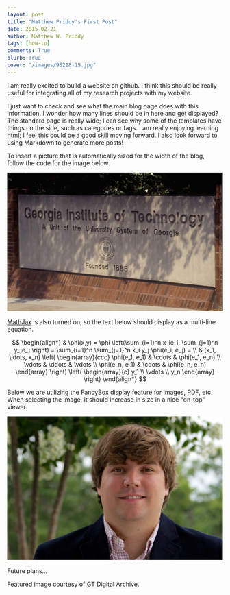 ```yaml
---
layout: post
title: "Matthew Priddy's First Post"
date: 2015-02-21
author: Matthew W. Priddy
tags: [how-to]
comments: True
blurb: True
cover: "/images/95218-15.jpg"
---
```


I am really excited to build a website on github.  I think this should be really useful for integrating all of my research projects with my website.

I just want to check and see what the main blog page does with this information.  I wonder how many lines should be in here and get displayed?  The standard page is really wide; I can see why some of the templates have things on the side, such as categories or tags.  I am really enjoying learning html; I feel this could be a good skill moving forward.  I also look forward to using Markdown to generate more posts!

To insert a picture that is automatically sized for the width of the blog, follow the code for the image below.

<img src="/images/95218-15.jpg" class="img-responsive" alt="Georgia Institute of Technology Sign">

[MathJax](http://www.mathjax.org) is also turned on, so the text below should display as a multi-line equation.

$$
\begin{align*}
  & \phi(x,y) = \phi \left(\sum_{i=1}^n x_ie_i, \sum_{j=1}^n y_je_j \right)
  = \sum_{i=1}^n \sum_{j=1}^n x_i y_j \phi(e_i, e_j) = \\
  & (x_1, \ldots, x_n) \left( \begin{array}{ccc}
      \phi(e_1, e_1) & \cdots & \phi(e_1, e_n) \\
      \vdots & \ddots & \vdots \\
      \phi(e_n, e_1) & \cdots & \phi(e_n, e_n)
    \end{array} \right)
  \left( \begin{array}{c}
      y_1 \\
      \vdots \\
      y_n
    \end{array} \right)
\end{align*}
$$

Below we are utilizing the FancyBox display feature for images, PDF, etc.  When selecting the image, it should increase in size in a nice "on-top" viewer.

<script>$(document).ready(function() {$('.fancybox').fancybox();});</script>

<a href="/images/Close-up_headshot.jpg" class="fancybox" title="MWP Headshot">
<img class="img-responsive" src="/images/Close-up_headshot.jpg" /></a>

Future plans...



<i class="fa fa-camera-retro"></i> Featured image courtesy of [GT Digital Archive](http://www.comm.gatech.edu/resources/photo-video).
